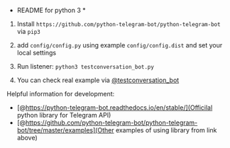 * README for python 3 *

1. Install `https://github.com/python-telegram-bot/python-telegram-bot` via `pip3`

2. add `config/config.py` using example `config/config.dist` and set your local settings

3. Run listener: `python3 testconversation_bot.py`

4. You can check real example via [@testconversation_bot](https://t.me/testconversation_bot)

Helpful information for development:
- [@https://python-telegram-bot.readthedocs.io/en/stable/](Officilal python library for Telegram API)
- [@https://github.com/python-telegram-bot/python-telegram-bot/tree/master/examples](Other examples of using library from link above)
